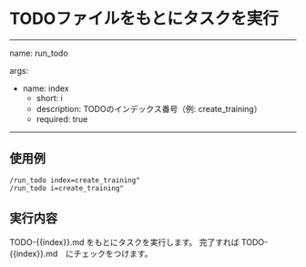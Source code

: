# TODOファイルをもとにタスクを実行

---
name: run_todo

args:

- name: index
  - short: i
  - description: TODOのインデックス番号（例: create_training）
  - required: true

---

## 使用例

```
/run_todo index=create_training"
/run_todo i=create_training"
```

## 実行内容

TODO-{{index}}.md をもとにタスクを実行します。
完了すれば TODO-{{index}}.md　にチェックをつけます。
